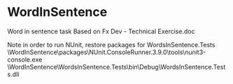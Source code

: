 # WordInSentence
Word in sentence task
Based on Fx Dev - Technical Exercise.doc

Note in order to run NUnit,
restore packages for WordsInSentence.Tests
<path to the project root>\WordInSentence\packages\NUnit.ConsoleRunner.3.9.0\tools\nunit3-console.exe <path to the project root>\WordInSentence\WordsInSentence.Tests\bin\Debug\WordsInSentence.Tests.dll
